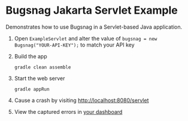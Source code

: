 # Bugsnag Jakarta Servlet Example

Demonstrates how to use Bugsnag in a Servlet-based Java application.

1. Open `ExampleServlet` and alter the value of `bugsnag = new Bugsnag("YOUR-API-KEY");` to match your API key

2. Build the app

    ```shell
    gradle clean assemble
    ```

3. Start the web server

    ```shell
    gradle appRun
    ```

4. Cause a crash by visiting [http://localhost:8080/servlet](http://localhost:8080/servlet)

5. View the captured errors in [your dashboard](https://app.bugsnag.com)